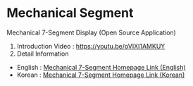 # Mechanical Segment
Mechanical 7-Segment Display (Open Source Application)

1. Introduction Video : https://youtu.be/oVIXI1AMKUY <br>
2. Detail Information
 - English : <a href="https://solenoid.or.kr/direct_eng.php?address=https://solenoid.or.kr/openactuator/mechanical_segment_eng.htm">Mechanical 7-Segment Homepage Link (English)</a>
 - Korean  : <a href="https://solenoid.or.kr/direct_kor.php?address=https://solenoid.or.kr/openactuator/mechanical_segment_kor.htm">Mechanical 7-Segment Homepage Link (Korean)</a>
